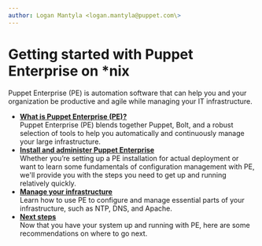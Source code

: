 ```yaml
---
author: Logan Mantyla <logan.mantyla@puppet.com\>
---
```


# Getting started with Puppet Enterprise on \*nix

Puppet Enterprise \(PE\) is automation software that can help you and your organization be productive and agile while managing your IT infrastructure.

-   **[What is Puppet Enterprise \(PE\)?](getting_started_what_is_pe.md)**  
Puppet Enterprise \(PE\) blends together Puppet, Bolt, and a robust selection of tools to help you automatically and continuously manage your large infrastructure.
-   **[Install and administer Puppet Enterprise](nix_getting_started_guide.md)**  
Whether you’re setting up a PE installation for actual deployment or want to learn some fundamentals of configuration management with PE, we'll provide you with the steps you need to get up and running relatively quickly.
-   **[Manage your infrastructure](managing_your_infrastructure.md)**  
Learn how to use PE to configure and manage essential parts of your infrastructure, such as NTP, DNS, and Apache.
-   **[Next steps](next_steps_getting_started_pe.md)**  
Now that you have your system up and running with PE, here are some recommendations on where to go next.

